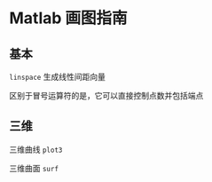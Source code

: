 # Matlab 画图指南

## 基本



`linspace` 生成线性间距向量

区别于冒号运算符的是，它可以直接控制点数并包括端点





## 三维

三维曲线 `plot3`



三维曲面 `surf`